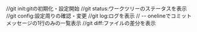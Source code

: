 //git init:gitの初期化・設定開始
//git status:ワークツリーのステータスを表示
//git config:設定周りの確認・変更
//git log:ログを表示
//        -- onelineでコミットメッセージの1行のみの一覧表示
//git diff:ファイルの差分を表示

